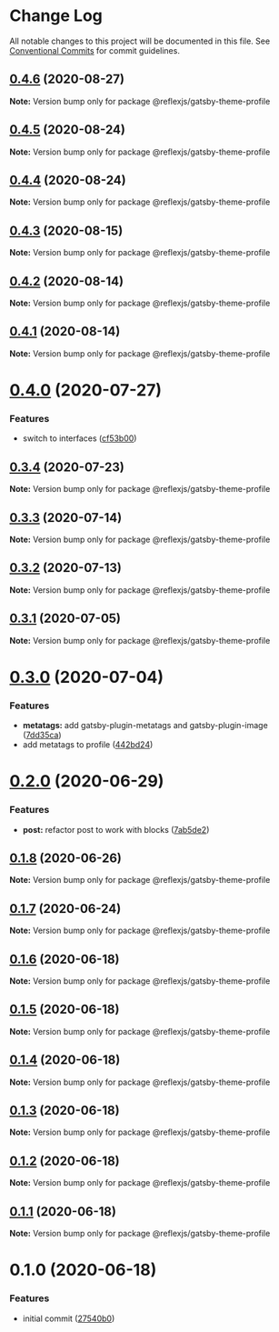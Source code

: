 # Change Log

All notable changes to this project will be documented in this file.
See [Conventional Commits](https://conventionalcommits.org) for commit guidelines.

## [0.4.6](https://github.com/reflexjs/reflex/compare/@reflexjs/gatsby-theme-profile@0.4.5...@reflexjs/gatsby-theme-profile@0.4.6) (2020-08-27)

**Note:** Version bump only for package @reflexjs/gatsby-theme-profile





## [0.4.5](https://github.com/reflexjs/reflex/compare/@reflexjs/gatsby-theme-profile@0.4.4...@reflexjs/gatsby-theme-profile@0.4.5) (2020-08-24)

**Note:** Version bump only for package @reflexjs/gatsby-theme-profile





## [0.4.4](https://github.com/reflexjs/reflex/compare/@reflexjs/gatsby-theme-profile@0.4.3...@reflexjs/gatsby-theme-profile@0.4.4) (2020-08-24)

**Note:** Version bump only for package @reflexjs/gatsby-theme-profile





## [0.4.3](https://github.com/reflexjs/reflex/compare/@reflexjs/gatsby-theme-profile@0.4.2...@reflexjs/gatsby-theme-profile@0.4.3) (2020-08-15)

**Note:** Version bump only for package @reflexjs/gatsby-theme-profile





## [0.4.2](https://github.com/reflexjs/reflex/compare/@reflexjs/gatsby-theme-profile@0.4.1...@reflexjs/gatsby-theme-profile@0.4.2) (2020-08-14)

**Note:** Version bump only for package @reflexjs/gatsby-theme-profile





## [0.4.1](https://github.com/reflexjs/reflex/compare/@reflexjs/gatsby-theme-profile@0.4.0...@reflexjs/gatsby-theme-profile@0.4.1) (2020-08-14)

**Note:** Version bump only for package @reflexjs/gatsby-theme-profile





# [0.4.0](https://github.com/reflexjs/reflex/compare/@reflexjs/gatsby-theme-profile@0.3.4...@reflexjs/gatsby-theme-profile@0.4.0) (2020-07-27)


### Features

* switch to interfaces ([cf53b00](https://github.com/reflexjs/reflex/commit/cf53b00b4ac2d09e4089635cbad1223ca3932a15))





## [0.3.4](https://github.com/reflexjs/reflex/compare/@reflexjs/gatsby-theme-profile@0.3.3...@reflexjs/gatsby-theme-profile@0.3.4) (2020-07-23)

**Note:** Version bump only for package @reflexjs/gatsby-theme-profile





## [0.3.3](https://github.com/reflexjs/reflex/compare/@reflexjs/gatsby-theme-profile@0.3.2...@reflexjs/gatsby-theme-profile@0.3.3) (2020-07-14)

**Note:** Version bump only for package @reflexjs/gatsby-theme-profile





## [0.3.2](https://github.com/reflexjs/reflex/compare/@reflexjs/gatsby-theme-profile@0.3.1...@reflexjs/gatsby-theme-profile@0.3.2) (2020-07-13)

**Note:** Version bump only for package @reflexjs/gatsby-theme-profile





## [0.3.1](https://github.com/reflexjs/reflex/compare/@reflexjs/gatsby-theme-profile@0.3.0...@reflexjs/gatsby-theme-profile@0.3.1) (2020-07-05)

**Note:** Version bump only for package @reflexjs/gatsby-theme-profile





# [0.3.0](https://github.com/reflexjs/reflex/compare/@reflexjs/gatsby-theme-profile@0.2.0...@reflexjs/gatsby-theme-profile@0.3.0) (2020-07-04)


### Features

* **metatags:** add gatsby-plugin-metatags and gatsby-plugin-image ([7dd35ca](https://github.com/reflexjs/reflex/commit/7dd35ca5a88f686f11a0f3772d4eaaa640842ba9))
* add metatags to profile ([442bd24](https://github.com/reflexjs/reflex/commit/442bd24eff9ae44767076b6d6ce447a9a5e1894f))





# [0.2.0](https://github.com/reflexjs/reflex/compare/@reflexjs/gatsby-theme-profile@0.1.8...@reflexjs/gatsby-theme-profile@0.2.0) (2020-06-29)


### Features

* **post:** refactor post to work with blocks ([7ab5de2](https://github.com/reflexjs/reflex/commit/7ab5de295b9a2a6a1bfa516464bc0a6f28e2e281))





## [0.1.8](https://github.com/reflexjs/reflex/compare/@reflexjs/gatsby-theme-profile@0.1.7...@reflexjs/gatsby-theme-profile@0.1.8) (2020-06-26)

**Note:** Version bump only for package @reflexjs/gatsby-theme-profile





## [0.1.7](https://github.com/reflexjs/reflex/compare/@reflexjs/gatsby-theme-profile@0.1.6...@reflexjs/gatsby-theme-profile@0.1.7) (2020-06-24)

**Note:** Version bump only for package @reflexjs/gatsby-theme-profile





## [0.1.6](https://github.com/reflexjs/reflex/compare/@reflexjs/gatsby-theme-profile@0.1.5...@reflexjs/gatsby-theme-profile@0.1.6) (2020-06-18)

**Note:** Version bump only for package @reflexjs/gatsby-theme-profile





## [0.1.5](https://github.com/reflexjs/reflex/compare/@reflexjs/gatsby-theme-profile@0.1.4...@reflexjs/gatsby-theme-profile@0.1.5) (2020-06-18)

**Note:** Version bump only for package @reflexjs/gatsby-theme-profile





## [0.1.4](https://github.com/reflexjs/reflex/compare/@reflexjs/gatsby-theme-profile@0.1.3...@reflexjs/gatsby-theme-profile@0.1.4) (2020-06-18)

**Note:** Version bump only for package @reflexjs/gatsby-theme-profile





## [0.1.3](https://github.com/reflexjs/reflex/compare/@reflexjs/gatsby-theme-profile@0.1.2...@reflexjs/gatsby-theme-profile@0.1.3) (2020-06-18)

**Note:** Version bump only for package @reflexjs/gatsby-theme-profile





## [0.1.2](https://github.com/reflexjs/reflex/compare/@reflexjs/gatsby-theme-profile@0.1.1...@reflexjs/gatsby-theme-profile@0.1.2) (2020-06-18)

**Note:** Version bump only for package @reflexjs/gatsby-theme-profile





## [0.1.1](https://github.com/reflexjs/reflex/compare/@reflexjs/gatsby-theme-profile@0.1.0...@reflexjs/gatsby-theme-profile@0.1.1) (2020-06-18)

**Note:** Version bump only for package @reflexjs/gatsby-theme-profile





# 0.1.0 (2020-06-18)


### Features

* initial commit ([27540b0](https://github.com/reflexjs/reflex/commit/27540b022a849212a21894b05df928e5e6b19456))
